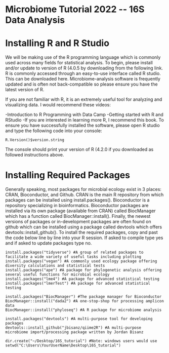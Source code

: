 # Microbiome Tutorial 2022 -- 16S Data Analysis

# Installing R and R Studio
We will be making use of the R programming language which is commonly used across many fields for statistical analysis. To begin, please install and/or update to version of R (4.0.5 by downloading from the following link. R is commonly accessed through an easy-to-use interface called R studio. This can be downloaded here. Microbiome-analysis software is frequently updated and is often not back-compatible so please ensure you have the latest version of R.

If you are not familiar with R, it is an extremely useful tool for analyzing and visualizing data. I would recommend these videos:

-Introduction to R Programming with Data Camp
-Getting started with R and RStudio
-If you are interested in learning more R, I recommend this book.
To ensure you have successfully installed the software, please open R studio and type the following code into your console:

```
R.Version()$version.string
```
The console should print your version of R (4.2.0 if you downloaded as followed instructions above. 

# Installing Required Packages
Generally speaking, most packages for microbial ecology exist in 3 places: CRAN, Bioconductor, and Github. CRAN is the main R repository from which packages can be installed using install.packages(). Bioconductor is a repository specializing in bioinformatics. Bioconductor packages are installed via its own package (available from CRAN) called BiocManager which has a function called BiocManager::install(). Finally, the newest versions of packages or in-development packages are often found on github which can be installed using a package called devtools which offers devtools::install_github(). To install the required packages, copy and past the code below line by line into your R session. If asked to compile type yes and if asked to update packages type no.

```{r setup, include=FALSE}
install.packages("tidyverse") #A group of related packages to facilitate a wide variety of useful tasks including plotting
install.packages("vegan") #A commonly used ecology package offering diversity calculations and statistical tests
install.packages("ape") #A package for phylogenetic analysis offering several useful functions for microbial ecology
install.packages("lme4") #A package for advanced statistical testing
install.packages("lmerTest") #A package for advanced statistical testing

install.packages("BiocManager") #The package manager for Bioconductor
BiocManager::install("dada2") #A one-stop-shop for processing amplicon data
BiocManager::install("phyloseq") #A R package for microbiome analysis

install.packages("devtools") #A multi-purpose tool for developing packages
devtools::install_github("jbisanz/qiime2R") #A multi-purpose microbiome import/processing package written by Jordan Bisanz
```

```
dir.create("~/Desktop/16S_tutorial") #Note: windows users would use setwd("C:\Users\YourUserName\Desktop\16S_tutorial")
```
